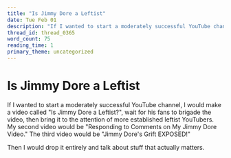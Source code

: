 ```yaml
---
title: "Is Jimmy Dore a Leftist"
date: Tue Feb 01
description: "If I wanted to start a moderately successful YouTube channel, I would make a video called 'Is Jimmy Dore a Leftist?', wait for his fans to brigade the video,..."
thread_id: thread_0365
word_count: 75
reading_time: 1
primary_theme: uncategorized
---
```


# Is Jimmy Dore a Leftist

If I wanted to start a moderately successful YouTube channel, I would make a video called "Is Jimmy Dore a Leftist?", wait for his fans to brigade the video, then bring it to the attention of more established leftist YouTubers. My second video would be "Responding to Comments on My Jimmy Dore Video." The third video would be "Jimmy Dore's Grift EXPOSED!"

Then I would drop it entirely and talk about stuff that actually matters.